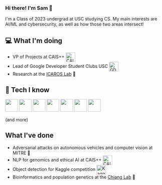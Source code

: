 ### Hi there! I'm Sam 👋

I'm a Class of 2023 undergrad at USC studying CS. My main interests are AI/ML and cybersecurity, as well as how those two areas intersect! 

## 💻 What I'm doing
- VP of Projects at CAIS++ [<img src="https://pbs.twimg.com/profile_images/892913617573523456/K22Jjs3q.jpg" height="30em" align="center" alt="CAIS++" title="CAIS++"/>](https://caisplusplus.usc.edu/)
- Lead of Google Developer Student Clubs USC [<img src="https://dscfau.com/static/media/logo.ade0843b.png" height="30em" align="center" alt="GDSC" title="GDSC"/>](https://developers.google.com/community/dsc)
- Research at the [ICAROS Lab](https://icaros.usc.edu/) 🤖

## 🧠 Tech I know
<p>
<img height="40" src="https://upload.wikimedia.org/wikipedia/commons/thumb/c/c3/Python-logo-notext.svg/1024px-Python-logo-notext.svg.png">
<img height="40" src="https://upload.wikimedia.org/wikipedia/commons/thumb/2/2d/Tensorflow_logo.svg/1200px-Tensorflow_logo.svg.png">
<img height="40" src="https://user-images.githubusercontent.com/50221806/86498201-a8bd8680-bd39-11ea-9d08-66b610a8dc01.png">
<img height="40" src="https://www.kindpng.com/picc/m/159-1595924_python-logo-clipart-easy-pandas-python-logo-hd.png">
<img height="40" src="https://seeklogo.com/images/J/java-logo-7F8B35BAB3-seeklogo.com.png">
<img height="40" src="https://upload.wikimedia.org/wikipedia/commons/thumb/1/18/ISO_C%2B%2B_Logo.svg/1822px-ISO_C%2B%2B_Logo.svg.png">
<img height="40" src="https://upload.wikimedia.org/wikipedia/commons/thumb/9/99/Unofficial_JavaScript_logo_2.svg/1024px-Unofficial_JavaScript_logo_2.svg.png"></p>
(and more)

## What I've done
- Adversarial attacks on autonomous vehicles and computer vision at MITRE 🚙
- NLP for genomics and ethical AI at CAIS++ [<img src="https://pbs.twimg.com/profile_images/892913617573523456/K22Jjs3q.jpg" height="30em" align="center" alt="CAIS++" title="CAIS++"/>](https://caisplusplus.usc.edu/)
- Object detection for Kaggle competition <img src="https://cdn4.iconfinder.com/data/icons/logos-and-brands/512/189_Kaggle_logo_logos-512.png" height="30em" align="center" alt="Kaggle" title="Kaggle"/>
- Bioinformatics and population genetics at the [Chiang Lab](https://chianglab.usc.edu/) 🧬

<!--
**sam-sommerer/sam-sommerer** is a ✨ _special_ ✨ repository because its `README.md` (this file) appears on your GitHub profile.

Here are some ideas to get you started:

- 🔭 I’m currently working on ...
- 🌱 I’m currently learning ...
- 👯 I’m looking to collaborate on ...
- 🤔 I’m looking for help with ...
- 💬 Ask me about ...
- 📫 How to reach me: ...
- 😄 Pronouns: ...
- ⚡ Fun fact: ...
-->
